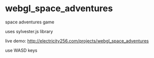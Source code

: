 # webgl_space_adventures

space adventures game

uses sylvester.js library

live demo: http://electricity256.com/projects/webgl_space_adventures

use WASD keys
